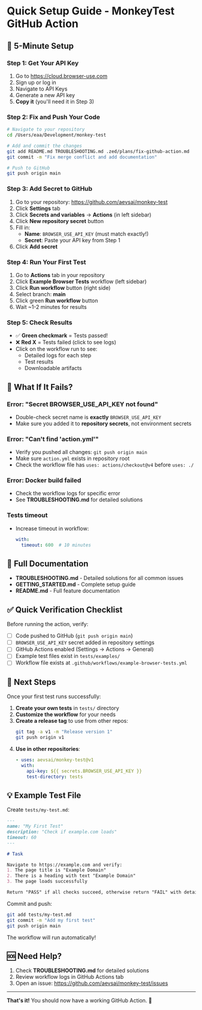 # Quick Setup Guide - MonkeyTest GitHub Action

## 🚀 5-Minute Setup

### Step 1: Get Your API Key
1. Go to https://cloud.browser-use.com
2. Sign up or log in
3. Navigate to API Keys
4. Generate a new API key
5. **Copy it** (you'll need it in Step 3)

### Step 2: Fix and Push Your Code

```bash
# Navigate to your repository
cd /Users/eaa/Development/monkey-test

# Add and commit the changes
git add README.md TROUBLESHOOTING.md .zed/plans/fix-github-action.md
git commit -m "Fix merge conflict and add documentation"

# Push to GitHub
git push origin main
```

### Step 3: Add Secret to GitHub

1. Go to your repository: https://github.com/aevsai/monkey-test
2. Click **Settings** tab
3. Click **Secrets and variables** → **Actions** (in left sidebar)
4. Click **New repository secret** button
5. Fill in:
   - **Name**: `BROWSER_USE_API_KEY` (must match exactly!)
   - **Secret**: Paste your API key from Step 1
6. Click **Add secret**

### Step 4: Run Your First Test

1. Go to **Actions** tab in your repository
2. Click **Example Browser Tests** workflow (left sidebar)
3. Click **Run workflow** button (right side)
4. Select branch: **main**
5. Click green **Run workflow** button
6. Wait ~1-2 minutes for results

### Step 5: Check Results

- ✅ **Green checkmark** = Tests passed!
- ❌ **Red X** = Tests failed (click to see logs)
- Click on the workflow run to see:
  - Detailed logs for each step
  - Test results
  - Downloadable artifacts

## 🔧 What If It Fails?

### Error: "Secret BROWSER_USE_API_KEY not found"
- Double-check secret name is **exactly** `BROWSER_USE_API_KEY`
- Make sure you added it to **repository secrets**, not environment secrets

### Error: "Can't find 'action.yml'"
- Verify you pushed all changes: `git push origin main`
- Make sure `action.yml` exists in repository root
- Check the workflow file has `uses: actions/checkout@v4` before `uses: ./`

### Error: Docker build failed
- Check the workflow logs for specific error
- See **TROUBLESHOOTING.md** for detailed solutions

### Tests timeout
- Increase timeout in workflow:
  ```yaml
  with:
    timeout: 600  # 10 minutes
  ```

## 📖 Full Documentation

- **TROUBLESHOOTING.md** - Detailed solutions for all common issues
- **GETTING_STARTED.md** - Complete setup guide
- **README.md** - Full feature documentation

## ✅ Quick Verification Checklist

Before running the action, verify:

- [ ] Code pushed to GitHub (`git push origin main`)
- [ ] `BROWSER_USE_API_KEY` secret added in repository settings
- [ ] GitHub Actions enabled (Settings → Actions → General)
- [ ] Example test files exist in `tests/examples/`
- [ ] Workflow file exists at `.github/workflows/example-browser-tests.yml`

## 🎯 Next Steps

Once your first test runs successfully:

1. **Create your own tests** in `tests/` directory
2. **Customize the workflow** for your needs
3. **Create a release tag** to use from other repos:
   ```bash
   git tag -a v1 -m "Release version 1"
   git push origin v1
   ```
4. **Use in other repositories**:
   ```yaml
   - uses: aevsai/monkey-test@v1
     with:
       api-key: ${{ secrets.BROWSER_USE_API_KEY }}
       test-directory: tests
   ```

## 💡 Example Test File

Create `tests/my-test.md`:

```markdown
---
name: "My First Test"
description: "Check if example.com loads"
timeout: 60
---

# Task

Navigate to https://example.com and verify:
1. The page title is "Example Domain"
2. There is a heading with text "Example Domain"
3. The page loads successfully

Return "PASS" if all checks succeed, otherwise return "FAIL" with details.
```

Commit and push:
```bash
git add tests/my-test.md
git commit -m "Add my first test"
git push origin main
```

The workflow will run automatically!

## 🆘 Need Help?

1. Check **TROUBLESHOOTING.md** for detailed solutions
2. Review workflow logs in GitHub Actions tab
3. Open an issue: https://github.com/aevsai/monkey-test/issues

---

**That's it!** You should now have a working GitHub Action. 🎉